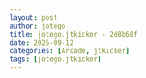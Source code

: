 ```yaml
---
layout: post
author: jotego
title: jotego.jtkicker - 2d8b68f
date: 2025-09-12
categories: [Arcade, jtkicker]
tags: [jotego.jtkicker]
---
```


